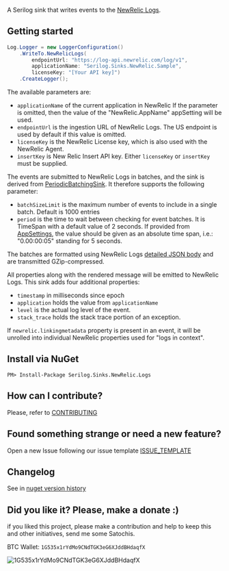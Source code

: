 
A Serilog sink that writes events to the [NewRelic Logs](https://docs.newrelic.com/docs/logs/new-relic-logs/get-started/introduction-new-relic-logs).

## Getting started

```csharp
Log.Logger = new LoggerConfiguration()
    .WriteTo.NewRelicLogs(
        endpointUrl: "https://log-api.newrelic.com/log/v1", 
        applicationName: "Serilog.Sinks.NewRelic.Sample", 
        licenseKey: "[Your API key]")
    .CreateLogger();
```

The available parameters are:
* `applicationName` of the current application in NewRelic If the parameter is omitted, then the value of the "NewRelic.AppName" appSetting will be used.
* `endpointUrl` is the ingestion URL of NewRelic Logs. The US endpoint is used by default if this value is omitted.
* `licenseKey` is the NewRelic License key, which is also used with the NewRelic Agent.
* `insertKey` is New Relic Insert API key. Either `licenseKey` or `insertKey` must be supplied.

The events are submitted to NewRelic Logs in batches, and the sink is derived from [PeriodicBatchingSink](https://github.com/serilog/serilog-sinks-periodicbatching). It therefore supports the following parameter:
* `batchSizeLimit` is the maximum number of events to include in a single batch. Default is 1000 entries
* `period` is the time to wait between checking for event batches. It is TimeSpan with a default value of 2 seconds. If provided from [AppSettings](https://github.com/serilog/serilog/wiki/AppSettings),
the value should be given as an absolute time span, i.e.: "0.00:00:05" standing for 5 seconds.

The batches are formatted using NewRelic Logs [detailed JSON body](https://docs.newrelic.com/docs/logs/new-relic-logs/log-api/introduction-log-api#json-content) and are transmitted GZip-compressed.

All properties along with the rendered message will be emitted to NewRelic Logs.
This sink adds four additional properties:
* `timestamp` in milliseconds since epoch
* `application` holds the value from `applicationName`
* `level` is the actual log level of the event.
* `stack_trace` holds the stack trace portion of an exception.

If `newrelic.linkingmetadata` property is present in an event, it will be unrolled into individual NewRelic properties used for "logs in context".

## Install via NuGet

```
PM> Install-Package Serilog.Sinks.NewRelic.Logs
```

## How can I contribute?

Please, refer to [CONTRIBUTING](.github/CONTRIBUTING.md)

## Found something strange or need a new feature?

Open a new Issue following our issue template [ISSUE_TEMPLATE](.github/ISSUE_TEMPLATE.md)

## Changelog

See in [nuget version history](https://www.nuget.org/packages/JsonMasking)

## Did you like it? Please, make a donate :)

if you liked this project, please make a contribution and help to keep this and other initiatives, send me some Satochis.

BTC Wallet: `1G535x1rYdMo9CNdTGK3eG6XJddBHdaqfX`

![1G535x1rYdMo9CNdTGK3eG6XJddBHdaqfX](https://i.imgur.com/mN7ueoE.png)